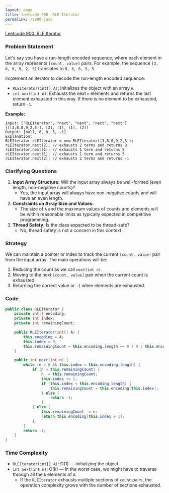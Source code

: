 ```yaml
---
layout: page
title: leetcode 900. RLE Iterator
permalink: /s900-java
---
```

[Leetcode 900. RLE Iterator](https://algoadvance.github.io/algoadvance/l900)
### Problem Statement

Let's say you have a run-length encoded sequence, where each element in the array represents `[count, value]` pairs. For example, the sequence `[3, 8, 0, 9, 2, 5]` translates to `8, 8, 8, 5, 5`. 

Implement an iterator to decode the run-length encoded sequence:
- `RLEIterator(int[] A)`: Initializes the object with an array `A`.
- `int next(int n)`: Exhausts the next `n` elements and returns the last element exhausted in this way. If there is no element to be exhausted, return `-1`.

**Example:**
```plaintext
Input: ["RLEIterator", "next", "next", "next", "next"]
[[[3,8,0,9,2,5]], [2], [1], [1], [2]]
Output: [null, 8, 8, 5, -1]
Explanation: 
RLEIterator rLEIterator = new RLEIterator([3,8,0,9,2,5]);
rLEIterator.next(2); // exhausts 2 terms and returns 8
rLEIterator.next(1); // exhausts 1 term and returns 8
rLEIterator.next(1); // exhausts 1 term and returns 5
rLEIterator.next(2); // exhausts 2 terms and returns -1
```

### Clarifying Questions

1. **Input Array Structure:** Will the input array always be well-formed (even length, non-negative counts)?
   - Yes, the input array will always have non-negative counts and will have an even length.
2. **Constraints on Array Size and Values:**
   - The size of `A` and the maximum values of counts and elements will be within reasonable limits as typically expected in competitive programming.
3. **Thread Safety:** Is the class expected to be thread-safe?
   - No, thread safety is not a concern in this context.

### Strategy

We can maintain a pointer or index to track the current `[count, value]` pair from the input array. The main operations will be:
1. Reducing the count as we call `next(int n)`.
2. Moving to the next `[count, value]` pair when the current count is exhausted.
3. Returning the correct value or `-1` when elements are exhausted.

### Code

```java
public class RLEIterator {
    private int[] encoding;
    private int index;
    private int remainingCount;

    public RLEIterator(int[] A) {
        this.encoding = A;
        this.index = 0;
        this.remainingCount = this.encoding.length == 0 ? 0 : this.encoding[0];
    }

    public int next(int n) {
        while (n > 0 && this.index < this.encoding.length) {
            if (n > this.remainingCount) {
                n -= this.remainingCount;
                this.index += 2;
                if (this.index < this.encoding.length) {
                    this.remainingCount = this.encoding[this.index];
                } else {
                    return -1;
                }
            } else {
                this.remainingCount -= n;
                return this.encoding[this.index + 1];
            }
        }
        return -1;
    }
}
```

### Time Complexity

- `RLEIterator(int[] A)`: O(1) — Initializing the object.
- `int next(int n)`: O(k) — In the worst case, we might have to traverse through all the `k` elements of `A`. 
  - If the `RLEIterator` exhausts multiple sections of `count` pairs, the operation complexity grows with the number of sections exhausted.